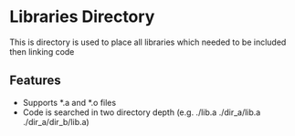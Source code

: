 Libraries Directory
=================

This is directory is used to place all libraries which needed to be included then linking code

Features
--------
* Supports *.a and *.o files
* Code is searched in two directory depth (e.g. ./lib.a ./dir_a/lib.a ./dir_a/dir_b/lib.a)